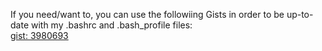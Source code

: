 If you need/want to, you can use the followiing Gists in order to be up-to-date with my .bashrc and .bash_profile files:<br />
[gist: 3980693](https://gist.github.com/3980693)
